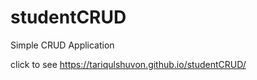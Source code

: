 # studentCRUD
Simple CRUD Application
  
  
  click to see https://tariqulshuvon.github.io/studentCRUD/

